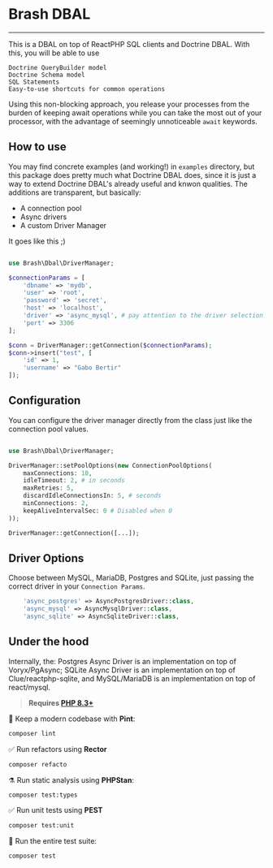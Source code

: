 <!-- <p align="center">
    <img src="https://raw.githubusercontent.com/nunomaduro/skeleton-php/master/docs/example.png" height="300" alt="Skeleton Php">
    <p align="center">
        <a href="https://github.com/nunomaduro/skeleton-php/actions"><img alt="GitHub Workflow Status (master)" src="https://github.com/nunomaduro/skeleton-php/actions/workflows/tests.yml/badge.svg"></a>
        <a href="https://packagist.org/packages/nunomaduro/skeleton-php"><img alt="Total Downloads" src="https://img.shields.io/packagist/dt/nunomaduro/skeleton-php"></a>
        <a href="https://packagist.org/packages/nunomaduro/skeleton-php"><img alt="Latest Version" src="https://img.shields.io/packagist/v/nunomaduro/skeleton-php"></a>
        <a href="https://packagist.org/packages/nunomaduro/skeleton-php"><img alt="License" src="https://img.shields.io/packagist/l/nunomaduro/skeleton-php"></a>
    </p>
</p> -->

# Brash DBAL

---

This is a DBAL on top of ReactPHP SQL clients and Doctrine DBAL. With this, you will be able to use

    Doctrine QueryBuilder model
    Doctrine Schema model
    SQL Statements
    Easy-to-use shortcuts for common operations

Using this non-blocking approach, you release your processes from the burden of keeping await operations while you can take the most out of your processor, with the advantage of seemingly unnoticeable `await` keywords.

## How to use

You may find concrete examples (and working!) in `examples` directory, but this package does pretty much what Doctrine DBAL does, since it is just a way to extend Doctrine DBAL's already useful and knwon qualities. The additions are transparent, but basically:

-   A connection pool
-   Async drivers
-   A custom Driver Manager

It goes like this ;)

```php

use Brash\Dbal\DriverManager;

$connectionParams = [
    'dbname' => 'mydb',
    'user' => 'root',
    'password' => 'secret',
    'host' => 'localhost',
    'driver' => 'async_mysql', # pay attention to the driver selection!
    'port' => 3306
];

$conn = DriverManager::getConnection($connectionParams);
$conn->insert("test", [
    'id' => 1,
    'username' => "Gabo Bertir"
]);

```

## Configuration

You can configure the driver manager directly from the class just like the connection pool values.

```php

use Brash\Dbal\DriverManager;

DriverManager::setPoolOptions(new ConnectionPoolOptions(
    maxConnections: 10,
    idleTimeout: 2, # in seconds
    maxRetries: 5,
    discardIdleConnectionsIn: 5, # seconds
    minConnections: 2,
    keepAliveIntervalSec: 0 # Disabled when 0
));

DriverManager::getConnection([...]);

```

## Driver Options

Choose between MySQL, MariaDB, Postgres and SQLite, just passing the correct driver in your `Connection Params`.

```php
    'async_postgres' => AsyncPostgresDriver::class,
    'async_mysql' => AsyncMysqlDriver::class,
    'async_sqlite' => AsyncSqliteDriver::class,
```

## Under the hood

Internally, the:
Postgres Async Driver is an implementation on top of Voryx/PgAsync;
SQLite Async Driver is an implementation on top of Clue/reactphp-sqlite, and
MySQL/MariaDB is an implementation on top of react/mysql.

> **Requires [PHP 8.3+](https://php.net/releases/)**

🧹 Keep a modern codebase with **Pint**:

```bash
composer lint
```

✅ Run refactors using **Rector**

```bash
composer refacto
```

⚗️ Run static analysis using **PHPStan**:

```bash
composer test:types
```

✅ Run unit tests using **PEST**

```bash
composer test:unit
```

🚀 Run the entire test suite:

```bash
composer test
```

